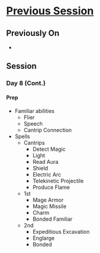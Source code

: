 # [Previous Session](./2020-08-27.md)

## Previously On

- 

## Session

### Day 8 (Cont.)

#### Prep

- Familiar abilities
  - Flier
  - Speech
  - Cantrip Connection
- Spells
  - Cantrips
    - Detect Magic
    - Light
    - Read Aura
    - Shield
    - Electric Arc
    - Telekinetic Projectile
    - Produce Flame
  - 1st
    - Mage Armor
    - Magic Missile
    - Charm
    - Bonded Familiar
  - 2nd
    - Expeditious Excavation
    - Englarge
    - Bonded

#### 

